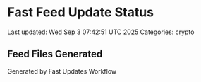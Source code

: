 # Fast Feed Update Status
Last updated: Wed Sep  3 07:42:51 UTC 2025
Categories: crypto

## Feed Files Generated

Generated by Fast Updates Workflow
